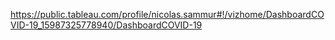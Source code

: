 https://public.tableau.com/profile/nicolas.sammur#!/vizhome/DashboardCOVID-19_15987325778940/DashboardCOVID-19
